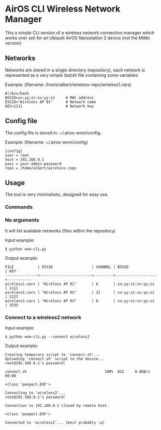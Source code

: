 AirOS CLI Wireless Network Manager
==================================

This a simple CLI version of a wireless network connection manager 
which works over ssh for an Ubiquiti AirOS Nanostation 2 device 
(not the MiMo version)

Networks
--------

Networks are stored in a single directory (repository), each network is
represented as a very simple (ba)sh file containing some variables:

Example: (filename: /home/albert/wireless-repo/wireless1.vars)

    #!/bin/bash                                                                                                                                                                                                
    BSSID=xx:yy:zz:xx:yy:zz     # MAC address
    ESSID="Wireless AP 01"      # Network name
    KEY=1111                    # Network key

Config file
-----------

The config file is stored in: ~/.airos-wnm/config.

Example: (filename: ~/.airos-wnm/config)

    [config]
    user = root
    host = 192.168.0.1
    pass = your-admin-password
    repo = /home/albert/wireless-repo

Usage
-----

The tool is very minimalistic, designed for easy use.

### Commands

### No arguments

It will list available networks (files within the repository)

Input example:

    $ python wnm-cli.py
    
Output example:

    FILE           | ESSID                  | CHANNEL | BSSID             | KEY       
    ---------------+------------------------+---------+-------------------+-----------
    wireless1.vars | "Wireless AP 01"       | 6       | xx:yy:zz:xx:yy:zz | 1111
    wireless2.vars | "Wireless AP 02"       | 11      | xx:yy:zz:xx:yy:zz | 2222
    wireless3.vars | "Wireless AP 03"       | 6       | xx:yy:zz:xx:yy:zz | 3333

### Connect to a wireless2 network

Input example:

    $ python wnm-cli.py --connect wireless2
    
Output example:

    Creating temporary script to 'connect.sh'...
    Uploading 'connect.sh' script to the device...
    root@192.168.0.1's password:
    
    connect.sh                                    100%  822     0.8KB/s   00:00    
    
    <class 'pexpect.EOF'>
    
    Connecting to 'wireless2'...
    root@192.168.0.1's password:
    
    Connection to 192.168.0.1 closed by remote host.
    
    <class 'pexpect.EOF'>
    
    Connected to 'wireless2'... [most probably :p]